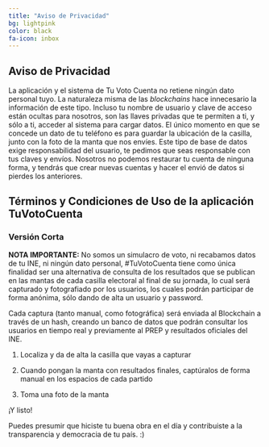 ```yaml
---
title: "Aviso de Privacidad"
bg: lightpink
color: black
fa-icon: inbox
---
```


##  Aviso de Privacidad

La aplicación y el sistema de Tu Voto Cuenta no retiene ningún dato personal
tuyo. La naturaleza misma de las *blockchains* hace innecesario la 
información de este tipo. Incluso tu nombre de usuario y clave de acceso
están ocultas para nosotros, son las llaves privadas que te permiten a ti,
y sólo a ti, acceder al sistema para cargar datos. El único momento en que se
concede un dato de tu teléfono es para guardar la ubicación de la casilla,
junto con la foto de la manta que nos envíes. Este tipo de base de datos
exige responsabilidad del usuario, te pedimos que seas responsable
con tus claves y envíos. 
Nosotros no podemos restaurar tu cuenta de 
ninguna forma, y tendrás que crear nuevas cuentas y hacer el envió de 
datos si pierdes los anteriores.


## Términos y Condiciones de Uso de la aplicación **TuVotoCuenta**
### Versión Corta


**NOTA IMPORTANTE:** No somos un simulacro de voto, ni recabamos datos de tu INE, ni ningún dato personal, #TuVotoCuenta tiene como única finalidad ser una alternativa de consulta de los resultados que se publican en las mantas de cada casilla electoral al final de su jornada, lo cual será capturado y fotografiado por los usuarios, los cuales podrán participar de forma anónima, sólo dando de alta un usuario y password.

Cada captura (tanto manual, como fotográfica) será enviada al Blockchain a través de un hash, creando un banco de datos que podrán consultar los usuarios en tiempo real y previamente al PREP y resultados oficiales del INE.

1. Localiza y da de alta la casilla que vayas a capturar

2. Cuando pongan la manta con resultados finales, captúralos de forma manual en los espacios de cada partido

3. Toma una foto de la manta

¡Y listo!

Puedes presumir que hiciste tu buena obra en el día y contribuiste a la transparencia y democracia de tu país. :)
